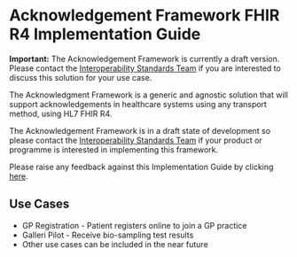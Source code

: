 # Acknowledgement Framework FHIR R4 Implementation Guide

<div markdown="span" class="alert alert-warning" role="alert"><i class="fa fa-warning"></i><b> Important:</b> The Acknowledgement Framework is currently a draft version. Please contact the <a href="mailto:interoperabilityteam@nhs.net?subject=Acknowledgement Framework">Interoperability Standards Team</a> if you are interested to discuss this solution for your use case.</div>

The Acknowledgment Framework is a generic and agnostic solution that will support acknowledgements in healthcare systems using any transport method, using HL7 FHIR R4.

The Acknowledgement Framework is in a draft state of development so please contact the <a href="mailto:interoperabilityteam@nhs.net?subject=Acknowledgement Framework">Interoperability Standards Team</a> if your product or programme is interested in implementing this framework.

Please raise any feedback against this Implementation Guide by clicking <a href="https://simplifier.net/Frameworks/~issues">here</a>.

## Use Cases

- GP Registration - Patient registers online to join a GP practice
- Galleri Pilot - Receive bio-sampling test results
- Other use cases can be included in the near future



